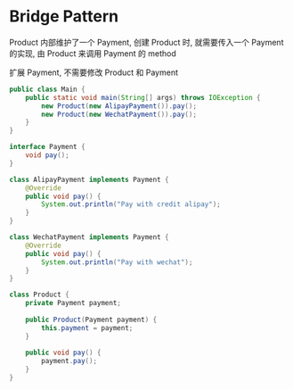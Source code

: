 # Bridge Pattern

Product 内部维护了一个 Payment, 创建 Product 时, 就需要传入一个 Payment 的实现, 由 Product 来调用 Payment 的 method

扩展 Payment, 不需要修改 Product 和 Payment

```java
public class Main {
    public static void main(String[] args) throws IOException {
        new Product(new AlipayPayment()).pay();
        new Product(new WechatPayment()).pay();
    }
}

interface Payment {
    void pay();
}

class AlipayPayment implements Payment {
    @Override
    public void pay() {
        System.out.println("Pay with credit alipay");
    }
}

class WechatPayment implements Payment {
    @Override
    public void pay() {
        System.out.println("Pay with wechat");
    }
}

class Product {
    private Payment payment;
    
    public Product(Payment payment) {
        this.payment = payment;
    }
    
    public void pay() {
        payment.pay();
    }
}
```
